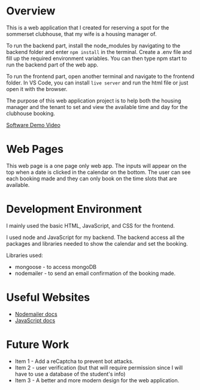 # Overview

This is a web application that I created for reserving a spot for the sommerset clubhouse, that my wife is a housing manager of.

To run the backend part, install the node_modules by navigating to the backend folder and enter `npm install` in the terminal. Create a .env file and fill up the required environment variables. You can then type npm start to run the backend part of the web app.

To run the frontend part, open another terminal and navigate to the frontend folder. In VS Code, you can install `live server` and run the html file or just open it with the browser.

The purpose of this web application project is to help both the housing manager and the tenant to set and view the available time and day for the clubhouse booking.

[Software Demo Video](https://youtu.be/Rni39iFvCF8)

# Web Pages

This web page is a one page only web app. The inputs will appear on the top when a date is clicked in the calendar on the bottom. The user can see each booking made and they can only book on the time slots that are available.

# Development Environment

I mainly used the basic HTML, JavaScript, and CSS for the frontend.

I used node and JavaScript for my backend. The backend access all the packages and libraries needed to show the calendar and set the booking.

Libraries used:
* mongoose - to access mongoDB
* nodemailer - to send an email confirmation of the booking made.

# Useful Websites

* [Nodemailer docs](https://nodemailer.com/)
* [JavaScript docs](https://developer.mozilla.org/en-US/docs/Web/JavaScript)

# Future Work

* Item 1 - Add a reCaptcha to prevent bot attacks.
* Item 2 - user verification (but that will require permission since I will have to use a database of the student's info)
* Item 3 - A better and more modern design for the web application.